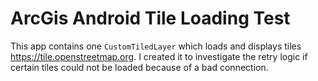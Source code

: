 # ArcGis Android Tile Loading Test

This app contains one `CustomTiledLayer` which loads and displays tiles https://tile.openstreetmap.org.
I created it to investigate the retry logic if certain tiles could not be loaded because of a bad connection.
